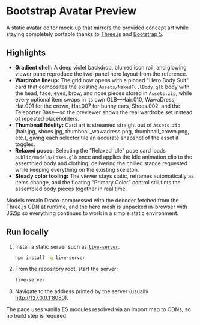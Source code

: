 # Bootstrap Avatar Preview

A static avatar editor mock-up that mirrors the provided concept art while staying completely portable thanks to [Three.js](https://threejs.org/) and [Bootstrap 5](https://getbootstrap.com/).

## Highlights
- **Gradient shell:** A deep violet backdrop, blurred icon rail, and glowing viewer pane reproduce the two-panel hero layout from the reference.
- **Wardrobe lineup:** The grid now opens with a pinned "Hero Body Suit" card that composites the existing `Assets/NakedFullBody.glb` body with the head, face, eyes, brow, and nose pieces stored in `Assets.zip`, while every optional item swaps in its own GLB—Hair.010, WawaDress, Hat.001 for the crown, Hat.007 for bunny ears, Shoes.002, and the Teleporter Base—so the previewer shows the real wardrobe set instead of repeated placeholders.
- **Thumbnail fidelity:** Card art is streamed straight out of `Assets.zip` (hair.jpg, shoes.jpg, thumbnail_wawadress.png, thumbnail_crown.png, etc.), giving each selector tile an accurate snapshot of the asset it toggles.
- **Relaxed poses:** Selecting the "Relaxed Idle" pose card loads `public/models/Poses.glb` once and applies the Idle animation clip to the assembled body and clothing, delivering the chilled stance requested while keeping everything on the existing skeleton.
- **Steady color tooling:** The viewer stays static, reframes automatically as items change, and the floating “Primary Color” control still tints the assembled body pieces together in real time.

Models remain Draco-compressed with the decoder fetched from the Three.js CDN at runtime, and the hero mesh is unpacked in-browser with JSZip so everything continues to work in a simple static environment.

## Run locally
1. Install a static server such as [`live-server`](https://www.npmjs.com/package/live-server).
   ```bash
   npm install -g live-server
   ```
2. From the repository root, start the server:
   ```bash
   live-server
   ```
3. Navigate to the address printed by the server (usually http://127.0.0.1:8080).

The page uses vanilla ES modules resolved via an import map to CDNs, so no build step is required.
